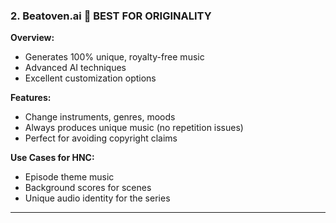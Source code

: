 ### 2. **Beatoven.ai** 🎵 BEST FOR ORIGINALITY

**Overview:**

- Generates 100% unique, royalty-free music
- Advanced AI techniques
- Excellent customization options

**Features:**

- Change instruments, genres, moods
- Always produces unique music (no repetition issues)
- Perfect for avoiding copyright claims

**Use Cases for HNC:**

- Episode theme music
- Background scores for scenes
- Unique audio identity for the series

---
